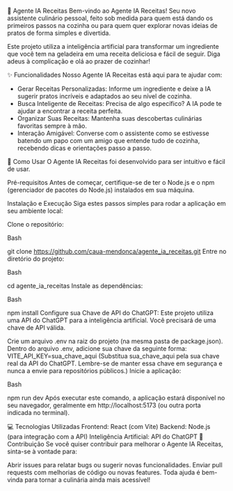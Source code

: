 🥘 Agente IA Receitas
Bem-vindo ao Agente IA Receitas! Seu novo assistente culinário pessoal, feito sob medida para quem está dando os primeiros passos na cozinha ou para quem quer explorar novas ideias de pratos de forma simples e divertida.

Este projeto utiliza a inteligência artificial para transformar um ingrediente que você tem na geladeira em uma receita deliciosa e fácil de seguir. Diga adeus à complicação e olá ao prazer de cozinhar!

✨ Funcionalidades
Nosso Agente IA Receitas está aqui para te ajudar com:

- Gerar Receitas Personalizadas: Informe um ingrediente e deixe a IA sugerir pratos incríveis e adaptados ao seu nível de cozinha.
- Busca Inteligente de Receitas: Precisa de algo específico? A IA pode te ajudar a encontrar a receita perfeita.
- Organizar Suas Receitas: Mantenha suas descobertas culinárias favoritas sempre à mão.
- Interação Amigável: Converse com o assistente como se estivesse batendo um papo com um amigo que entende tudo de cozinha, recebendo dicas e orientações passo a passo.

🚀 Como Usar
O Agente IA Receitas foi desenvolvido para ser intuitivo e fácil de usar.

Pré-requisitos
Antes de começar, certifique-se de ter o Node.js e o npm (gerenciador de pacotes do Node.js) instalados em sua máquina.

Instalação e Execução
Siga estes passos simples para rodar a aplicação em seu ambiente local:

Clone o repositório:

Bash

git clone https://github.com/caua-mendonca/agente_ia_receitas.git
Entre no diretório do projeto:

Bash

cd agente_ia_receitas
Instale as dependências:

Bash

npm install
Configure sua Chave de API do ChatGPT:
Este projeto utiliza uma API do ChatGPT para a inteligência artificial. Você precisará de uma chave de API válida.

Crie um arquivo .env na raiz do projeto (na mesma pasta de package.json).
Dentro do arquivo .env, adicione sua chave da seguinte forma:
VITE_API_KEY=sua_chave_aqui
(Substitua sua_chave_aqui pela sua chave real da API do ChatGPT. Lembre-se de manter essa chave em segurança e nunca a envie para repositórios públicos.)
Inicie a aplicação:

Bash

npm run dev
Após executar este comando, a aplicação estará disponível no seu navegador, geralmente em http://localhost:5173 (ou outra porta indicada no terminal).

💻 Tecnologias Utilizadas
Frontend: React (com Vite)
Backend: Node.js (para integração com a API)
Inteligência Artificial: API do ChatGPT
🤝 Contribuição
Se você quiser contribuir para melhorar o Agente IA Receitas, sinta-se à vontade para:

Abrir issues para relatar bugs ou sugerir novas funcionalidades.
Enviar pull requests com melhorias de código ou novas features.
Toda ajuda é bem-vinda para tornar a culinária ainda mais acessível!
